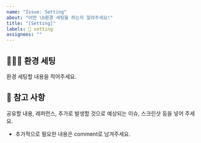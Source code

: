 ```yaml
---
name: "Issue: Setting"
about: "어떤 \b환경 세팅을 하는지 알려주세요!"
title: "[Setting]"
labels: 🔨 setting
assignees: ""
---
```


## 🙋🏻‍♂️ 환경 세팅

환경 세팅할 내용을 적어주세요.

## 📖 참고 사항

공유할 내용, 레퍼런스, 추가로 발생할 것으로 예상되는 이슈, 스크린샷 등을 넣어 주세요.

- 추가적으로 필요한 내용은 comment로 남겨주세요.
